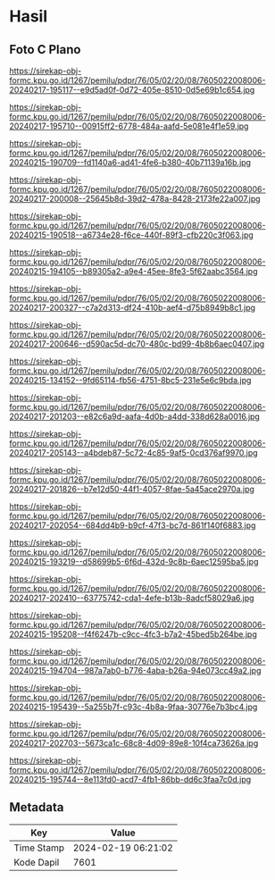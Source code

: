 # Hasil

## Foto C Plano

https://sirekap-obj-formc.kpu.go.id/1267/pemilu/pdpr/76/05/02/20/08/7605022008006-20240217-195117--e9d5ad0f-0d72-405e-8510-0d5e69b1c654.jpg

https://sirekap-obj-formc.kpu.go.id/1267/pemilu/pdpr/76/05/02/20/08/7605022008006-20240217-195710--00915ff2-6778-484a-aafd-5e081e4f1e59.jpg

https://sirekap-obj-formc.kpu.go.id/1267/pemilu/pdpr/76/05/02/20/08/7605022008006-20240215-190709--fd1140a6-ad41-4fe6-b380-40b71139a16b.jpg

https://sirekap-obj-formc.kpu.go.id/1267/pemilu/pdpr/76/05/02/20/08/7605022008006-20240217-200008--25645b8d-39d2-478a-8428-2173fe22a007.jpg

https://sirekap-obj-formc.kpu.go.id/1267/pemilu/pdpr/76/05/02/20/08/7605022008006-20240215-190518--a6734e28-f6ce-440f-89f3-cfb220c3f063.jpg

https://sirekap-obj-formc.kpu.go.id/1267/pemilu/pdpr/76/05/02/20/08/7605022008006-20240215-194105--b89305a2-a9e4-45ee-8fe3-5f62aabc3564.jpg

https://sirekap-obj-formc.kpu.go.id/1267/pemilu/pdpr/76/05/02/20/08/7605022008006-20240217-200327--c7a2d313-df24-410b-aef4-d75b8949b8c1.jpg

https://sirekap-obj-formc.kpu.go.id/1267/pemilu/pdpr/76/05/02/20/08/7605022008006-20240217-200646--d590ac5d-dc70-480c-bd99-4b8b6aec0407.jpg

https://sirekap-obj-formc.kpu.go.id/1267/pemilu/pdpr/76/05/02/20/08/7605022008006-20240215-134152--9fd65114-fb56-4751-8bc5-231e5e6c9bda.jpg

https://sirekap-obj-formc.kpu.go.id/1267/pemilu/pdpr/76/05/02/20/08/7605022008006-20240217-201203--e82c6a9d-aafa-4d0b-a4dd-338d628a0016.jpg

https://sirekap-obj-formc.kpu.go.id/1267/pemilu/pdpr/76/05/02/20/08/7605022008006-20240217-205143--a4bdeb87-5c72-4c85-9af5-0cd376af9970.jpg

https://sirekap-obj-formc.kpu.go.id/1267/pemilu/pdpr/76/05/02/20/08/7605022008006-20240217-201826--b7e12d50-44f1-4057-8fae-5a45ace2970a.jpg

https://sirekap-obj-formc.kpu.go.id/1267/pemilu/pdpr/76/05/02/20/08/7605022008006-20240217-202054--684dd4b9-b9cf-47f3-bc7d-861f140f6883.jpg

https://sirekap-obj-formc.kpu.go.id/1267/pemilu/pdpr/76/05/02/20/08/7605022008006-20240215-193219--d58699b5-6f6d-432d-9c8b-6aec12595ba5.jpg

https://sirekap-obj-formc.kpu.go.id/1267/pemilu/pdpr/76/05/02/20/08/7605022008006-20240217-202410--63775742-cda1-4efe-b13b-8adcf58029a6.jpg

https://sirekap-obj-formc.kpu.go.id/1267/pemilu/pdpr/76/05/02/20/08/7605022008006-20240215-195208--f4f6247b-c9cc-4fc3-b7a2-45bed5b264be.jpg

https://sirekap-obj-formc.kpu.go.id/1267/pemilu/pdpr/76/05/02/20/08/7605022008006-20240215-194704--987a7ab0-b776-4aba-b26a-94e073cc49a2.jpg

https://sirekap-obj-formc.kpu.go.id/1267/pemilu/pdpr/76/05/02/20/08/7605022008006-20240215-195439--5a255b7f-c93c-4b8a-9faa-30776e7b3bc4.jpg

https://sirekap-obj-formc.kpu.go.id/1267/pemilu/pdpr/76/05/02/20/08/7605022008006-20240217-202703--5673ca1c-68c8-4d09-89e8-10f4ca73626a.jpg

https://sirekap-obj-formc.kpu.go.id/1267/pemilu/pdpr/76/05/02/20/08/7605022008006-20240215-195744--8e113fd0-acd7-4fb1-86bb-dd6c3faa7c0d.jpg


## Metadata

| Key        | Value               |
| ---------- | ------------------- |
| Time Stamp | 2024-02-19 06:21:02 |
| Kode Dapil | 7601                |



